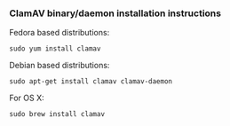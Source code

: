 ### ClamAV binary/daemon installation instructions

Fedora based distributions:

```
sudo yum install clamav
```

Debian based distributions:

```
sudo apt-get install clamav clamav-daemon
```

For OS X:

```
sudo brew install clamav
```

